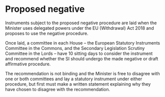 # Proposed negative 

Instruments subject to the proposed negative procedure are laid when the Minister uses delegated powers under the EU (Withdrawal) Act 2018 and proposes to use the negative procedure.  

Once laid, a committee in each House – the European Statutory Instruments Committee in the Commons, and the Secondary Legislation Scrutiny Committee in the Lords – have 10 sitting days to consider the instrument and recommend whether the SI should undergo the made negative or draft affirmative procedure. 

The recommendation is not binding and the Minister is free to disagree with one or both committees and lay a statutory instrument under either procedure, but first must make a written statement explaining why they have chosen to disagree with the recommendation.